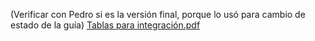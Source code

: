 (Verificar con Pedro si es la versión final, porque lo usó para cambio de estado de la guía)
[Tablas para integración.pdf](/.attachments/Tablas%20para%20integración-e96ad0ad-155a-4d7d-9467-2fb0e8d919c2.pdf)